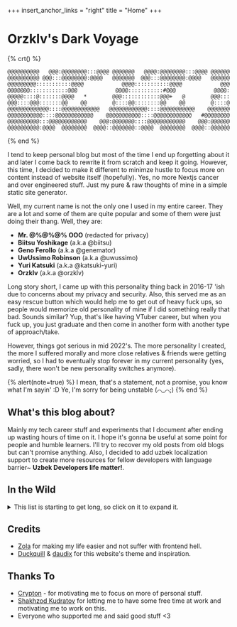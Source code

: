 +++
insert_anchor_links = "right"
title = "Home"
+++

# Orzklv's Dark Voyage

{% crt() %}
```
@@@@@@@@@@   @@@:@@@@@@@@:::@@@@ @@@@@@@   @@@@:@@@@@@@@:::@@@@ @@@@@@
@@@@@@@@@@ @@@:::@@@@@@@@:@@@@   @@@@@@@  @@@:::@@@@@@@@:@@@@   @@@@@@
@@@@@@@@@:::::::::::@@@@            @@@@:::::::::::@@@@            @@@
@@@@@@@::::::::::::@@@            @@@@:::::::::::#@@@            @@@@:
@@@@@::::@:::::::@@@@   *        @@@::::::::::::@@@+   @        @@@:::
@@@::::@@@:::::::@@    @@        @::::@@::::::::@@    @@        @::::@
@@@@@@@@@@@@@::::@@@@@@@@@@@@   @@@@@@@@@@@@::::@@@@@@@@@@@    @@@@@@@
@@@@@@@@@@@::::@@@@@@@@@@@@    @@@@@@@@@@@::::@@@@@@@@@@@@   #@@@@@@@@
@@@@@@@@@@:::@@@@@@@@@@@@    @@@:@@@@@@@::::@@@@@@@@@@@@    @@@:@@@@@@
@@@@@@@@@@:@@@@  @@@@@@@@  @@@@::@@@@@@@::@@@@  @@@@@@@@  @@@@::@@@@@@
```
{% end %}

I tend to keep personal blog but most of the time I end up forgetting about it and later I come back to rewrite it from scratch and keep it going. However, this time, I decided to make it different to minimze hustle to focus more on content instead of website itself (hopefully). Yes, no more Nextjs cancer and over engineered stuff. Just my pure & raw thoughts of mine in a simple static site generator.

Well, my current name is not the only one I used in my entire career. They are a lot and some of them are quite popular and some of them were just doing their thang. Well, they are:

- **Mr. @%@%@% OOO** (redacted for privacy)
- **Biitsu Yoshikage** (a.k.a @biitsu)
- **Geno Ferollo** (a.k.a @genemator)
- **UwUssimo Robinson** (a.k.a @uwussimo)
- **Yuri Katsuki** (a.k.a @katsuki-yuri)
- **Orzklv** (a.k.a @orzklv)

Long story short, I came up with this personality thing back in 2016-17 'ish due to concerns about my privacy and security. Also, this served me as an easy rescue button which would help me to get out of heavy fuck ups, so people would memorize old personality of mine if I did something really that bad. Sounds similar? Yup, that's like having VTuber career, but when you fuck up, you just graduate and then come in another form with another type of approach/take.

However, things got serious in mid 2022's. The more personality I created, the more I suffered morally and more close relatives & friends were getting worried, so I had to eventually stop forever in my current personality (yes, sadly, there won't be new personality switches anymore).

{% alert(note=true) %}
I mean, that's a statement, not a promise, you know what I'm sayin' :D Ye, I'm sorry for being unstable (⌒_⌒;)
{% end %}

## What's this blog about?

Mainly my tech career stuff and experiments that I document after ending up wasting hours of time on it. I hope it's gonna be useful at some point for people and humble learners. I'll try to recover my old posts from old blogs but can't promise anything. Also, I decided to add uzbek localization support to create more resources for fellow developers with language barrier~ **Uzbek Developers life matter!**. 

## In the Wild

<details>
  <summary>This list is starting to get long, so click on it to expand it.</summary>

- [agustinramirodiaz.github.io](https://agustinramirodiaz.github.io)
- [alavi.me](https://alavi.me)
- [bano.dev](https://bano.dev)
- [blog.pansi21.xyz](https://blog.pansi21.xyz)
- [daudix.one](https://daudix.one) <small>(obviously)</small>
- [daveparr.info](https://www.daveparr.info)
- [digital-horror.com](https://digital-horror.com)
- [enriquekesslerm.com](https://enriquekesslerm.com)
- [gregorni.gitlab.io](https://gregorni.gitlab.io)
- [jzbor.de](https://jzbor.de)
- [licu.dev](https://licu.dev)
- [luciengheerbrant.com](https://luciengheerbrant.com)
- [lukoktonos.com](http://www.lukoktonos.com)
- [malloc.garden](https://malloc.garden)
- [mourelask.xyz](https://mourelask.xyz)
- [nbenedek.me](https://nbenedek.me)
- [notaplace.com](https://notaplace.com)
- [pyter.at](https://pyter.at)
- [rbd.gg](https://www.rbd.gg)
- [rerere.unlogic.co.uk](https://rerere.unlogic.co.uk)
- [siddharthsabron.in](https://siddharthsabron.in)
- [skaven.org](https://skaven.org)
- [sorcery.nexus](https://sorcery.nexus)
- [sorg.codeberg.page](https://sorg.codeberg.page)
- [sungsphinx.codeberg.page](https://sungsphinx.codeberg.page)
- [treeniks.github.io](https://treeniks.github.io)
- [vikramxd.github.io](https://vikramxd.github.io)
- [zorrn.net](https://www.zorrn.net)
- Yours? <small>(feel free to [contact me](https://daudix.one/find/#contacts) or send a pull request)</small>

</details>

## Credits

- [Zola](https://www.getzola.org) for making my life easier and not suffer with frontend hell.
- [Duckquill](https://duckquill.daudix.one) & [daudix](https://daudix.one) for this website's theme and inspiration.

## Thanks To

- [Crypton](https://t.me/CryPTON32) - for motivating me to focus on more of personal stuff.
- [Shakhzod Kudratov](https://t.me/shakhzodme) for letting me to have some free time at work and motivating me to work on this.
- Everyone who supported me and said good stuff <3

